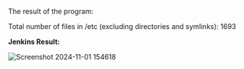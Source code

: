 The result of the program:

Total number of files in /etc (excluding directories and symlinks): 1693

**Jenkins Result:**

![Screenshot 2024-11-01 154618](https://github.com/user-attachments/assets/0a7714c8-1836-4908-a971-08d9a8f84d30)
